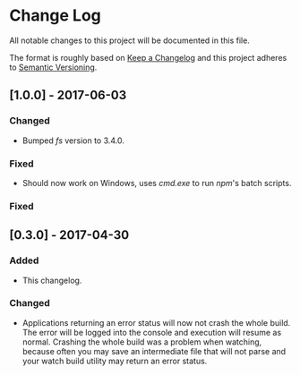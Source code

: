 # Change Log
All notable changes to this project will be documented in this file.

The format is roughly based on [Keep a Changelog](http://keepachangelog.com/)
and this project adheres to [Semantic Versioning](http://semver.org/).

## [1.0.0] - 2017-06-03

### Changed

- Bumped _fs_ version to 3.4.0.

### Fixed

- Should now work on Windows, uses _cmd.exe_ to run _npm_'s batch scripts.

### Fixed

## [0.3.0] - 2017-04-30

### Added

- This changelog.

### Changed

- Applications returning an error status will now not crash the whole build. The error will be logged into
  the console and execution will resume as normal. Crashing the whole build was a problem
  when watching, because often you may save an intermediate file that will not parse and
  your watch build utility may return an error status.
